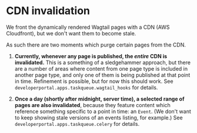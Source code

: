 # CDN invalidation

We front the dynamically rendered Wagtail pages with a CDN (AWS Cloudfront), but we don't want them to become stale.

As such there are two moments which purge certain pages from the CDN.

1. **Currently, whenever any page is published, the _entire_ CDN is invalidated.** This is a something of a sledgehammer approach, but there are a number of areas where content from one page type is included in another page type, and only one of them is being published at that point in time. Refinement is possible, but for now this should work. See `developerportal.apps.taskqueue.wagtail_hooks` for details.

2. **Once a day (shortly after midnight, server time), a selected range of pages are also invalidated**, because they feature content which reference something specific to a point in time: an `Event`. (We don't want to keep showing stale versions of an events listing, for example.) See `developerportal.apps.taskqueue.celery` for details.
